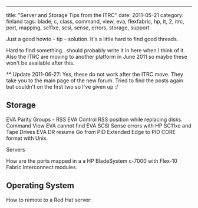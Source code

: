 ---
title: "Server and Storage Tips from the ITRC"
date: 2011-05-21
category: finland
tags: blade, c, class, command, view, eva, flexfabric, hp, it, 2, itrc, port, mapping, sc11xe, scsi, sense, errors, storage, support

Just a good howto - tip - solution. It's a little hard to find good threads.

Hard to find something.. should probably write it in here when I think of it. Also the ITRC are moving to another platform in June 2011 so maybe these won't be available after this.

\*\* Update 2011-06-27: Yes, these do not work after the ITRC move. They take you to the main page of the new forum. Tried to find the posts again but couldn't on the first two so I've given up :/

## Storage

EVA Parity Groups - RSS EVA Control RSS position while replacing disks. Command View EVA cannot find EVA SCSI Sense errors with HP SC11xe and Tape Drives EVA DR resume Go from PID Extended Edge to PID CORE format with Unix.

Servers

How are the ports mapped in a a HP BladeSystem c-7000 with Flex-10 Fabric Interconnect modules.

## Operating System

How to remote to a Red Hat server:
